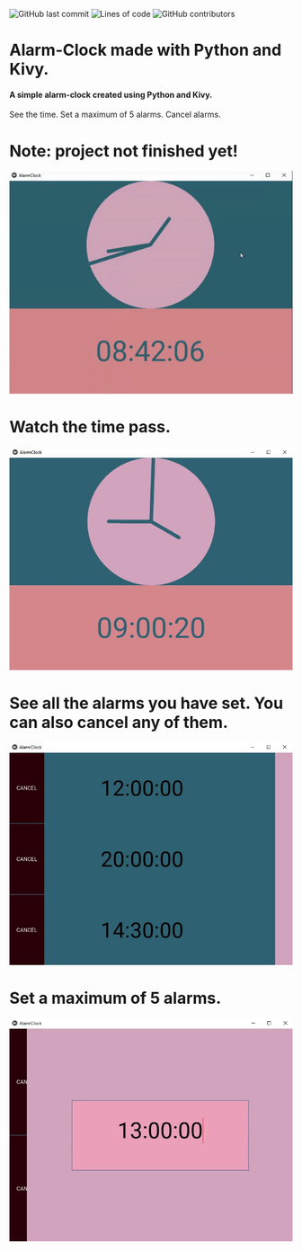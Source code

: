 ![GitHub last commit](https://img.shields.io/github/last-commit/v0di/alarm-clock)
![Lines of code](https://img.shields.io/tokei/lines/github/v0di/alarm-clock)
![GitHub contributors](https://img.shields.io/github/contributors/v0di/alarm-clock)
# Alarm-Clock made with Python and Kivy.
<h4>A simple alarm-clock created using Python and Kivy.</h4>
See the time. Set a maximum of 5 alarms. Cancel alarms.

# Note: project not finished yet!
<div></div>
<img src="examples/example_gif.gif">

# Watch the time pass.
<img src="examples/example_clock.jpg">

# See all the alarms you have set. You can also cancel any of them.
<img src="examples/example_alarms.jpg">

# Set a maximum of 5 alarms.
<img src="examples/example_set_alarm.jpg">
